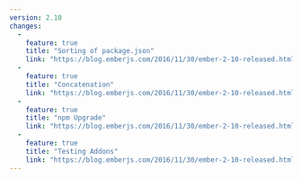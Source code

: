 ```yaml
---
version: 2.10
changes:
  - 
    feature: true
    title: "Sorting of package.json"
    link: "https://blog.emberjs.com/2016/11/30/ember-2-10-released.html"
  - 
    feature: true
    title: "Concatenation"
    link: "https://blog.emberjs.com/2016/11/30/ember-2-10-released.html"
  - 
    feature: true
    title: "npm Upgrade"
    link: "https://blog.emberjs.com/2016/11/30/ember-2-10-released.html"
  - 
    feature: true
    title: "Testing Addons"
    link: "https://blog.emberjs.com/2016/11/30/ember-2-10-released.html"
---
```

